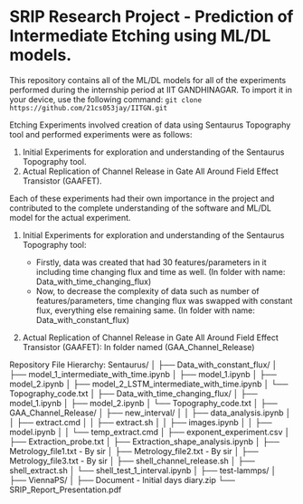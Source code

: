 # SRIP Research Project - Prediction of Intermediate Etching using ML/DL models.

This repository contains all of the ML/DL models for all of the experiments performed during the internship period at IIT GANDHINAGAR. To import it in your device, use the following command: `git clone https://github.com/21cs053jay/IITGN.git`


Etching Experiments involved creation of data using Sentaurus Topography tool and performed experiments were as follows: 

1. Initial Experiments for exploration and understanding of the Sentaurus Topography tool.
2. Actual Replication of Channel Release in Gate All Around Field Effect Transistor (GAAFET).

Each of these experiments had their own importance in the project and contributed to the complete understanding of the software and ML/DL model for the actual experiment.

1. Initial Experiments for exploration and understanding of the Sentaurus Topography tool:
   - Firstly, data was created that had 30 features/parameters in it including time changing flux and time as well. (In folder with name: Data_with_time_changing_flux)
   - Now, to decrease the complexity of data such as number of features/parameters, time changing flux was swapped with constant flux, everything else remaining same. (In folder with name: Data_with_constant_flux)

2. Actual Replication of Channel Release in Gate All Around Field Effect Transistor (GAAFET): In folder named (GAA_Channel_Release)
   
Repository File Hierarchy:
Sentaurus/
│
├── Data_with_constant_flux/
│   ├── model_1_intermediate_with_time.ipynb
│   ├── model_1.ipynb
│   ├── model_2.ipynb
│   ├── model_2_LSTM_intermediate_with_time.ipynb
│   └── Topography_code.txt
│
├── Data_with_time_changing_flux/
│   ├── model_1.ipynb
│   ├── model_2.ipynb
│   └── Topography_code.txt
│
├── GAA_Channel_Release/
│   ├── new_interval/
│   │   ├── data_analysis.ipynb
│   │   ├── extract.cmd
│   │   ├── extract.sh
│   │   ├── images.ipynb
│   │   ├── model.ipynb
│   │   └── temp_extract.cmd
│   ├── exponent_experiment.csv
│   ├── Extraction_probe.txt
│   ├── Extraction_shape_analysis.ipynb
│   ├── Metrology_file1.txt - By sir
│   ├── Metrology_file2.txt - By sir
│   ├── Metrology_file3.txt - By sir
│   ├── shell_channel_release.sh
│   ├── shell_extract.sh
│   └── shell_test_1_interval.ipynb
│
├── test-lammps/
│
├── ViennaPS/
│
├── Document - Initial days diary.zip
└── SRIP_Report_Presentation.pdf

